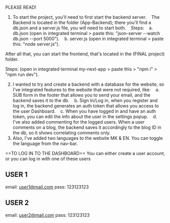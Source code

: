 PLEASE READ!

1. To start the project, you'll need to first start the backend server.
      The Backend is located in the folder (App-Backend); there you'll find a db.json and a server.js file, you will need to start both.
      Steps:
      a. db.json (open in integrated terminal > paste this: "json-server --watch db.json --port 5000").
      b. server.js (open in integrated terminal > paste this: "node server.js").

After all that, you can start the frontend, that's located in the (FINAL project) folder.

Steps: (open in integrated terminal my-next-app > paste this > "npm i" > "npm run dev").

2. I wanted to try and create a backend with a database for the website, so I've integrated features to the website that were not required, like:
      a. SUB form in the footer that allows you to send your email, and the backend saves it to the db.
      b. Sign In/Log in, when you register and log in, the backend generates an auth token that allows you access to the user Dashboard.
      c. When you have logged in and have an auth token, you can edit the info about the user in the settings popup.
      d. I've also added commenting for the logged users. When a user comments on a blog, the backend saves it accordingly to the blog ID in the db, so it shows correlating comments only.
3. Also, I've added two languages to the website MK & EN. You can toggle the language from the nav-bar.

==TO LOG IN TO THE DASHBOARD==
You can either create a user account, or you can log in with one of these users

## USER 1

email: user1@mail.com
pass: 123123123

## USER 2

email: user2@mail.com
pass: 123123123
